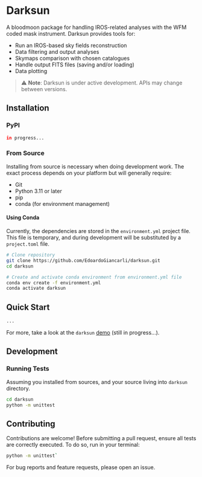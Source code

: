# Darksun

A bloodmoon package for handling IROS-related analyses with the WFM coded mask instrument. Darksun provides tools for:
- Run an IROS-based sky fields reconstruction
- Data filtering and output analyses
- Skymaps comparison with chosen catalogues
- Handle output FITS files (saving and/or loading)
- Data plotting

> ⚠️ **Note**: Darksun is under active development. APIs may change between versions.


## Installation

### PyPI

```bash
in progress...
```

### From Source

Installing from source is necessary when doing development work. The exact process depends on your platform but will generally require:
- Git
- Python 3.11 or later
- pip
- conda (for environment management)

#### Using Conda

Currently, the dependencies are stored in the `environment.yml` project file. This file is temporary, and during development will be substituted by a `project.toml` file.

```bash
# Clone repository
git clone https://github.com/EdoardoGiancarli/darksun.git
cd darksun

# Create and activate conda environment from environment.yml file
conda env create -f environment.yml
conda activate darksun
```


## Quick Start

```python
...
```

For more, take a look at the `darksun` [demo](demo/demo.ipynb) (still in progress...).


## Development

### Running Tests

Assuming you installed from sources, and your source living into `darksun` directory.

```bash
cd darksun
python -m unittest
```

## Contributing

Contributions are welcome! Before submitting a pull request, ensure all tests are correctly executed. To do so, run in your terminal:

```bash
python -m unittest`
```

For bug reports and feature requests, please open an issue.